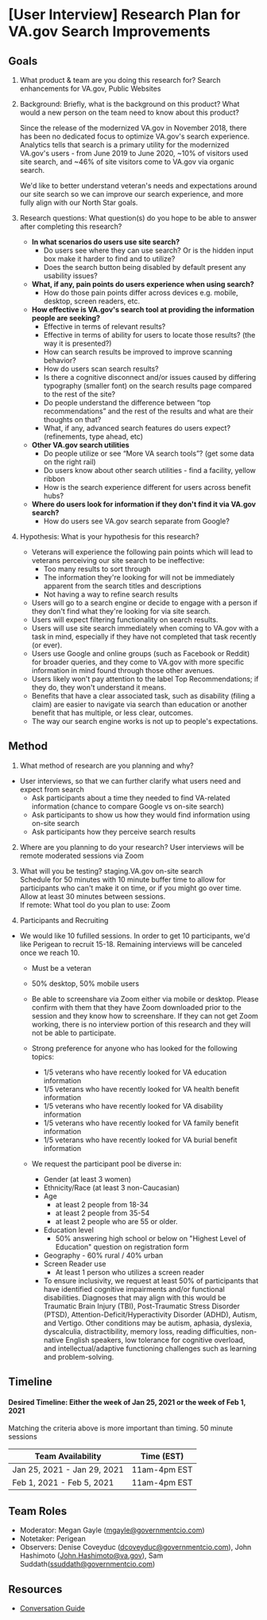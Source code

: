 # [User Interview] Research Plan for VA.gov Search Improvements
## Goals
1. What product & team are you doing this research for?
Search enhancements for VA.gov, Public Websites
2. Background: Briefly, what is the background on this product? What would a new person on the team need to know about this product?

   Since the release of the modernized VA.gov in November 2018, there has been no dedicated focus to optimize VA.gov's search experience. Analytics tells that search is a primary utility for the modernized VA.gov's users - from June 2019 to June 2020, ~10% of visitors used site search, and ~46% of site visitors come to VA.gov via organic search.
   
    We'd like to better understand veteran's needs and expectations around our site search so we can improve our search experience, and more fully align with our North Star goals.

3. Research questions: What question(s) do you hope to be able to answer after completing this research?
    - **In what scenarios do users use site search?**
      - Do users see where they can use search? Or is the hidden input box make it harder to find and to utilize?
      - Does the search button being disabled by default present any usability issues?
    - **What, if any, pain points do users experience when using search?**
      - How do those pain points differ across devices e.g. mobile, desktop, screen readers, etc.
    - **How effective is VA.gov's search tool at providing the information people are seeking?** 
        - Effective in terms of relevant results?
        - Effective in terms of ability for users to locate those results? (the way it is presented?)
      - How can search results be improved to improve scanning behavior?
      - How do users scan search results?
      - Is there a cognitive disconnect and/or issues caused by differing typography (smaller font) on the search results page compared to the rest of the site?
      - Do people understand the difference between “top recommendations” and the rest of the results and what are their thoughts on that?
      - What, if any, advanced search features do users expect? (refinements, type ahead, etc)
    - **Other VA.gov search utilities**
      - Do people utilize or see “More VA search tools”? (get some data on the right rail)
      - Do users know about other search utilities - find a facility, yellow ribbon
      - How is the search experience different for users across benefit hubs?
    - **Where do users look for information if they don't find it via VA.gov search?**
      - How do users see VA.gov search separate from Google?

4. Hypothesis: What is your hypothesis for this research?
    - Veterans will experience the following pain points which will lead to veterans perceiving our site search to be ineffective:
      - Too many results to sort through
      - The information they're looking for will not be immediately apparent from the search titles and descriptions
      - Not having a way to refine search results
    - Users will go to a search engine or decide to engage with a person if they don't find what they're looking for via site search.
    - Users will expect filtering functionality on search results.
    - Users will use site search immediately when coming to VA.gov with a task in mind, especially if they have not completed that task recently (or ever).
    - Users use Google and online groups (such as Facebook or Reddit) for broader queries, and they come to VA.gov with more specific information in mind found through those other avenues.
    - Users likely won't pay attention to the label Top Recommendations; if they do, they won't understand it means.
    - Benefits that have a clear associated task, such as disability (filing a claim) are easier to navigate via search than education or another benefit that has multiple, or less clear, outcomes.
    - The way our search engine works is not up to people's expectations.

## Method

1. What method of research are you planning and why?
  - User interviews, so that we can further clarify what users need and expect from search
    - Ask participants about a time they needed to find VA-related information (chance to compare Google vs on-site search)
    - Ask participants to show us how they would find information using on-site search 
    - Ask participants how they perceive search results

2. Where are you planning to do your research?
User interviews will be remote moderated sessions via Zoom

3. What will you be testing?
staging.VA.gov on-site search<br>
Schedule for 50 minutes with 10 minute buffer time to allow for participants who can't make it on time, or if you might go over time. Allow at least 30 minutes between sessions. <br>
If remote: What tool do you plan to use: Zoom

4. Participants and Recruiting
  - We would like 10 fufilled sessions. In order to get 10 participants, we'd like Perigean to recruit 15-18. Remaining interviews will be canceled once we reach 10.
    - Must be a veteran
    - 50% desktop, 50% mobile users 
    - Be able to screenshare via Zoom either via mobile or desktop. Please confirm with them that they have Zoom downloaded prior to the session and they know how to screenshare. If they can not get Zoom working, there is no interview portion of this research and they will not be able to participate.
         
    - Strong preference for anyone who has looked for the following topics:
      - 1/5 veterans who have recently looked for VA education information
      - 1/5 veterans who have recently looked for VA health benefit information
      - 1/5 veterans who have recently looked for VA disability information
      - 1/5 veterans who have recently looked for VA family benefit information
      - 1/5 veterans who have recently looked for VA burial benefit information

    - We request the participant pool be diverse in:
       - Gender (at least 3 women)
       - Ethnicity/Race (at least 3 non-Caucasian)
       - Age
         - at least 2 people from 18-34
         - at least 2 people from 35-54
         - at least 2 people who are 55 or older.
       - Education level 
         - 50% answering high school or below on "Highest Level of Education" question on registration form
       - Geography - 60% rural / 40% urban
       - Screen Reader use
         - At least 1 person who utilizes a screen reader
       - To ensure inclusivity, we request at least 50% of participants that have identified cognitive impairments and/or functional disabilities. Diagnoses that may align with this would be Traumatic Brain Injury (TBI), Post-Traumatic Stress Disorder (PTSD), Attention-Deficit/Hyperactivity Disorder (ADHD), Autism, and Vertigo. Other conditions may be autism, aphasia, dyslexia, dyscalculia, distractibility, memory loss, reading difficulties, non-native English speakers, low tolerance for cognitive overload, and intellectual/adaptive functioning challenges such as learning and problem-solving.


  
    
## Timeline 	
#### Desired Timeline: Either the week of Jan 25, 2021 or the week of Feb 1, 2021
Matching the criteria above is more important than timing.
50 minute sessions<br/>

Team Availability | Time (EST)
------------------|--------------
Jan 25, 2021 - Jan 29, 2021 | 11am-4pm EST
Feb 1, 2021 - Feb 5, 2021 | 11am-4pm EST

    
## Team Roles
- Moderator: Megan Gayle (mgayle@governmentcio.com)
- Notetaker: Perigean
- Observers: Denise Coveyduc (dcoveyduc@governmentcio.com), John Hashimoto (John.Hashimoto@va.gov), Sam Suddath(ssuddath@governmentcio.com)


## Resources
- <a href="https://github.com/department-of-veterans-affairs/va.gov-team/blob/master/products/on-site-search/research/user-research/conversation-guide.md">Conversation Guide</a>
